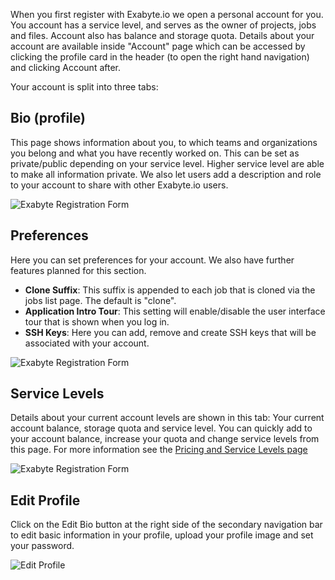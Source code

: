 <!-- DB -->

When you first register with Exabyte.io we open a personal account for you. You account has a service level, and serves as the owner of projects, jobs and files. Account also has balance and storage quota. Details about your account are available inside "Account" page which can be accessed by clicking the profile card in the header (to open the right hand navigation) and clicking Account after.

Your account is split into three tabs:

## Bio (profile)

This page shows information about you, to which teams and organizations you belong and what you have recently worked on. This can be set as private/public depending on your service level. Higher service level are able to make all information private. We also let users add a description and role to your account to share with other Exabyte.io users.

![Exabyte Registration Form](/images/UserBio.png "UserBio")

## Preferences

Here you can set preferences for your account. We also have further features planned for this section.

+ **Clone Suffix**: This suffix is appended to each job that is cloned via the jobs list page. The default is "clone".
+ **Application Intro Tour**: This setting will enable/disable the user interface tour that is shown when you log in.
+ **SSH Keys**: Here you can add, remove and create SSH keys that will be associated with your account.

![Exabyte Registration Form](/images/UserPreferences.png "User Preferences")

## Service Levels

Details about your current account levels are shown in this tab: Your current account balance, storage quota and service level. You can quickly add to your account balance, increase your quota and change service levels from this page. For more information see the [Pricing and Service Levels page](/billing/pricing-and-service-levels.md)

![Exabyte Registration Form](/images/UserPreferences.png "User Preferences")

## Edit Profile

Click on the Edit Bio button at the right side of the secondary navigation bar to edit basic information in your profile, upload your profile image and set your password.

![Edit Profile](/images/EditBio.png "Edit your profile")
